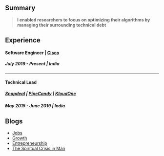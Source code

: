 ## Summary

> **I enabled researchers to focus on optimizing their algorithms by managing their surrounding technical debt**

## Experience
#### Software Engineer | [Cisco](https://www.cisco.com/)
##### July 2019 - Present | India
--- 
#### Technical Lead
##### [Snapdeal](https://www.snapdeal.com/) | [PipeCandy](https://pipecandy.com/) | [KloudOne](https://www.kloudone.com/)
##### May 2015 - June 2019 | India

## Blogs
* [Jobs](https://www.linkedin.com/pulse/future-jobs-fauzan-baig/?trackingId=9fagDVmCTpGLsJ%2BtnHWZgw%3D%3D)
* [Growth](https://www.linkedin.com/pulse/growth-fauzan-baig/)
* [Entrepreneurship](https://www.linkedin.com/pulse/entrepreneurship-fauzan-baig/)
* [The Spiritual Crisis in Man](https://www.linkedin.com/pulse/spiritual-crisis-man-fauzan-baig/?trackingId=UhAlcDFIRZiRSFBAAY8UAQ%3D%3D)
